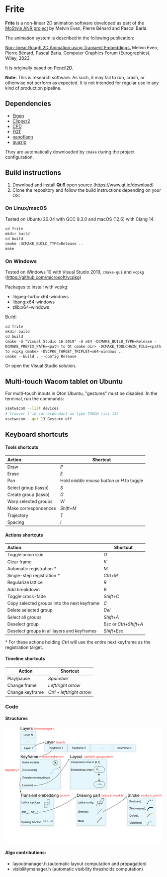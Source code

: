 # Frite

**Frite** is a non-linear 2D animation software developed as part of the [MoStyle ANR project](https://mostyle.github.io/) by Melvin Even, Pierre Bénard and Pascal Barla. 

The animation system is described in the following publication:

[Non-linear Rough 2D Animation using Transient Embeddings.](https://inria.hal.science/hal-04006992) Melvin Even, Pierre Bénard, Pascal Barla. Computer Graphics Forum (Eurographics), Wiley, 2023.
 

It is originally based on [Pencil2D](https://www.pencil2d.org/).

**Note:** This is research software. As such, it may fail to run, crash, or otherwise not perform as expected. It is not intended for regular use in any kind of production pipeline.


## Dependencies
- [Eigen](https://eigen.tuxfamily.org/index.php?title=Main_Page)
- [Clipper2](https://github.com/AngusJohnson/Clipper2)
- [CPD](https://github.com/gadomski/cpd)
- [FGT](https://github.com/gadomski/fgt)
- [nanoflann](https://github.com/jlblancoc/nanoflann)
- [quazip](https://github.com/stachenov/quazip)

They are automatically downloaded by `cmake` during the project configuration.

## Build instructions

1. Download and install **Qt 6** open source (https://www.qt.io/download)
2. Clone the repository and follow the build instructions depending on your OS:

### On Linux/macOS

Tested on Ubuntu 20.04 with GCC 9.3.0 and macOS (12.6) with Clang 14.

    cd frite
    mkdir build
    cd build
    cmake -DCMAKE_BUILD_TYPE=Release ..
    make

### On Windows

Tested on Windows 10 with Visual Studio 2019, `cmake-gui` and `vcpkg` (https://github.com/microsoft/vcpkg)

Packages to install with vcpkg:
* libjpeg-turbo:x64-windows
* libpng:x64-windows
* zlib:x64-windows

Build:

    cd frite
    mkdir build
    cd build
    cmake -G "Visual Studio 16 2019" -A x64 -DCMAKE_BUILD_TYPE=Release -DCMAKE_PREFIX_PATH=<path to Qt cmake dir> -DCMAKE_TOOLCHAIN_FILE=<path to vcpkg cmake> -DVCPKG_TARGET_TRIPLET=x64-windows ..
    cmake --build . --config Release

Or open the Visual Studio solution.


## Multi-touch Wacom tablet on Ubuntu

For multi-touch inputs in Qton Ubuntu, "gestures" must be disabled. 
In the terminal, run the commands:

``` sh
xsetwacom --list devices
# trouver l'id correspondant au type TOUCH (ici 13)
xsetwacom --get 13 Gesture off
```

## Keyboard shortcuts

#### Tools shortcuts

| Action               | Shortcut                                      |
|:-------------------- | ---------                                     |
| Draw                 | *P*                                           |
| Erase                | *E*                                           |
| Pan                  | Hold *middle mouse button* or *H* to toggle   |
| Select group (lasso) | *S*                                           |
| Create group (lasso) | *G*                                           |
| Warp selected groups | *W*                                           |
| Make correspondences | *Shift+M*                                     |
| Trajectory           | *T*                                           |
| Spacing              | *I*                                           |

#### Actions shortcuts

| Action                                         | Shortcut                |
|:---------------------------------------------- | ----------------------- |
| Toggle onion skin                              | *O*                     |
| Clear frame                                    | *K*                     |
| Automatic registration *                       | *M*                     |
| Single-step registration *                     | *Ctrl+M*                |
| Regularize lattice                             | *R*                     |
| Add breakdown                                  | *B*                     |
| Toggle cross-fade                              | *Shift+C*               |
| Copy selected groups into the next keyframe    | *C*                     |
| Delete selected group                          | *Del*                   |
| Select all groups                              | *Shift+A*               |
| Deselect group                                 | *Esc* or *Ctrl+Shift+A* |
| Deselect groups in all layers and keyframes    | *Shift+Esc*             |

\* For these actions holding *Ctrl* will use the entire next keyframe as the registration target. 

#### Timeline shortcuts

|              Action              |    Shortcut               |
|----------------------------------|---------------------------|
| Play/pause                       | *Spacebar*                |
| Change frame                     | *Left/right arrow*        |
| Change keyframe                  | *Ctrl + left/right arrow* |

### Code

#### Structures
![structures](img/structures_code.png "Structures")


#### Algo contributions:
- layoutmanager.h (automatic layout computation and propagation)
- visibilitymanager.h (automatic visibility thresholds computation)